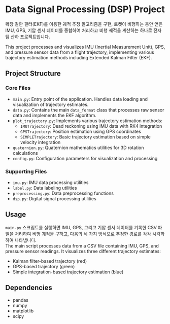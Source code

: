 # Data Signal Processing (DSP) Project
확장 칼만 필터(EKF)를 이용한 궤적 추정 알고리즘을 구현, 로켓이 비행하는 동안 얻은 IMU, GPS, 기압 센서 데이터를 종합하여 처리하고 비행 궤적을 계산하는 하나로 전자팀 산하 프로젝트입니다.

This project processes and visualizes IMU (Inertial Measurement Unit), GPS, and pressure sensor data from a flight trajectory, implementing various trajectory estimation methods including Extended Kalman Filter (EKF).

## Project Structure
### Core Files
- `main.py`: Entry point of the application. Handles data loading and visualization of trajectory estimates.
- `data.py`: Contains the main `data_format` class that processes raw sensor data and implements the EKF algorithm.
- `plot_trajectory.py`: Implements various trajectory estimation methods:
  - `IMUTrajectory`: Dead reckoning using IMU data with RK4 integration
  - `GPSTrajectory`: Position estimation using GPS coordinates
  - `SIMPLETrajectory`: Basic trajectory estimation based on simple velocity integration
- `quaternion.py`: Quaternion mathematics utilities for 3D rotation calculations
- `config.py`: Configuration parameters for visualization and processing

### Supporting Files
- `imu.py`: IMU data processing utilities
- `label.py`: Data labeling utilities
- `preprocessing.py`: Data preprocessing functions
- `dsp.py`: Digital signal processing utilities

## Usage
`main.py` 스크립트를 실행하면 IMU, GPS, 그리고 기압 센서 데이터를 기록한 CSV 파일을 처리하여 비행 궤적을 구하고, 다음의 세 가지 방식으로 추정한 경로를 각각 시각화하여 나타냅니다.  
The main script processes data from a CSV file containing IMU, GPS, and pressure sensor readings. It visualizes three different trajectory estimates:
- Kalman filter-based trajectory (red)
- GPS-based trajectory (green)
- Simple integration-based trajectory estimation (blue)

## Dependencies
- pandas
- numpy
- matplotlib
- scipy
